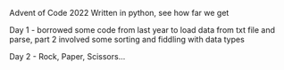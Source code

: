 Advent of Code 2022
Written in python, see how far we get

Day 1 - borrowed some code from last year to load data from txt file and parse, part 2 involved some sorting and fiddling with data types

Day 2 - Rock, Paper, Scissors...